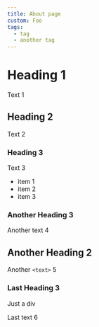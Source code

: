 ```yaml
---
title: About page
custom: Foo
tags:
  - tag
  - another tag
---
```


# Heading 1

Text 1

## Heading 2

Text 2

### Heading 3

Text 3

- item 1
- item 2
- item 3

### Another Heading 3

<p id="text4">Another text 4</p>

<h2 id="heading2b">Another Heading 2</h2>

Another `<text>` 5

### Last Heading 3

<div>Just a div</div>

<div><p>Last text 6 </p></div>

